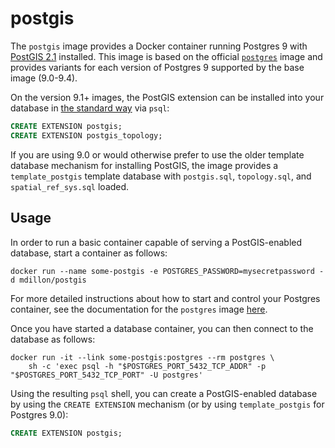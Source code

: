 # postgis

The `postgis` image provides a Docker container running Postgres 9 with
[PostGIS 2.1](http://postgis.net/docs/manual-2.1/) installed. This image is
based on the official [`postgres`](https://registry.hub.docker.com/_/postgres/)
image and provides variants for each version of Postgres 9 supported by the
base image (9.0-9.4).

On the version 9.1+ images, the PostGIS extension can be installed into your
database in [the standard way](http://postgis.net/docs/postgis_installation.html#create_new_db_extensions) via `psql`:

```SQL
CREATE EXTENSION postgis;
CREATE EXTENSION postgis_topology;
```

If you are using 9.0 or would otherwise prefer to use the older template database
mechanism for installing PostGIS, the image provides a `template_postgis` template
database with `postgis.sql`, `topology.sql`, and `spatial_ref_sys.sql` loaded.

## Usage

In order to run a basic container capable of serving a PostGIS-enabled database,
start a container as follows:

    docker run --name some-postgis -e POSTGRES_PASSWORD=mysecretpassword -d mdillon/postgis

For more detailed instructions about how to start and control your Postgres
container, see the documentation for the `postgres` image
[here](https://registry.hub.docker.com/_/postgres/).

Once you have started a database container, you can then connect to the
database as follows:

    docker run -it --link some-postgis:postgres --rm postgres \
        sh -c 'exec psql -h "$POSTGRES_PORT_5432_TCP_ADDR" -p "$POSTGRES_PORT_5432_TCP_PORT" -U postgres'

Using the resulting `psql` shell, you can create a PostGIS-enabled database by
using the `CREATE EXTENSION` mechanism (or by using `template_postgis` for Postgres 9.0):

```SQL
CREATE EXTENSION postgis;
```
